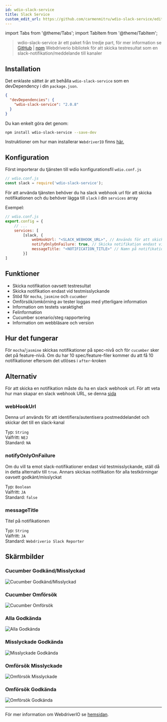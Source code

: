 ```yaml
---
id: wdio-slack-service
title: Slack Service
custom_edit_url: https://github.com/carmenmitru/wdio-slack-service/edit/master/README.md
---
```


import Tabs from '@theme/Tabs';
import TabItem from '@theme/TabItem';

> wdio-slack-service är ett paket från tredje part, för mer information se [GitHub](https://github.com/carmenmitru/wdio-slack-service) | [npm](https://www.npmjs.com/package/wdio-slack-service)
Webdriverio bibliotek för att skicka testresultat som en slack-notifikation/meddelande till kanaler

## Installation

Det enklaste sättet är att behålla `wdio-slack-service` som en devDependency i din `package.json`.

```json
{
  "devDependencies": {
    "wdio-slack-service": "2.0.8"
  }
}
```

Du kan enkelt göra det genom:

```bash
npm install wdio-slack-service --save-dev
```

Instruktioner om hur man installerar `WebdriverIO` finns [här.](https://webdriver.io/docs/gettingstarted.html)

## Konfiguration

Först importerar du tjänsten till wdio konfigurationsfil `wdio.conf.js`

```js
// wdio.conf.js
const slack = require('wdio-slack-service');
```

För att använda tjänsten behöver du ha slack webhook url för att skicka notifikationen och du behöver lägga till `slack` i din `services` array

Exempel:

```js
// wdio.conf.js
export.config = {
    // ...
    services: [
        [slack, {
            webHookUrl: "<SLACK_WEBHOOK_URL>", // Används för att skicka notifikation till en specifik kanal
            notifyOnlyOnFailure: true, // Skicka notifikation endast vid testmisslyckande
            messageTitle: "<NOTIFICATION_TITLE>" // Namn på notifikationen
        }]
]
```
## Funktioner

- Skicka notifikation oavsett testresultat
- Skicka notifikation endast vid testmisslyckande
- Stöd för `mocha`, `jasmine` och `cucumber`
- Omförsök/omkörning av tester loggas med ytterligare information
- Information om testets varaktighet
- Felinformation
- Cucumber scenario/steg rapportering
- Information om webbläsare och version

## Hur det fungerar
För `mocha`/`jasmine` skickas notifikationer på spec-nivå och för `cucumber` sker det på feature-nivå. Om du har 10 spec/feature-filer kommer du att få 10 notifikationer eftersom det utlöses i `after`-kroken

## Alternativ

För att skicka en notifikation måste du ha en slack webhook url. För att veta hur man skapar en slack webhook URL, se denna [sida](https://api.slack.com/messaging/webhooks)

### webHookUrl

Denna url används för att identifiera/autentisera postmeddelandet och skickar det till en slack-kanal

Typ: `String` <br/>
Valfritt: `NEJ` <br/>
Standard: `NA`

### notifyOnlyOnFailure

Om du vill ta emot slack-notifikationer endast vid testmisslyckande, ställ då in detta alternativ till `true`. Annars skickas notifikation för alla testkörningar oavsett godkänt/misslyckat

Typ: `Boolean` <br/>
Valfritt: `JA` <br/>
Standard: `false`

### messageTitle

Titel på notifikationen

Typ: `String` <br/>
Valfritt: `JA` <br/>
Standard: `Webdriverio Slack Reporter`

## Skärmbilder

### Cucumber Godkänd/Misslyckad

![Cucumber Godkänd/Misslyckad](https://github.com/carmenmitru/wdio-slack-service/blob/master//assets/Cucumber.PNG)

### Cucumber Omförsök

![Cucumber Omförsök](https://github.com/carmenmitru/wdio-slack-service/blob/master//assets/Cucumberretry.PNG)

### Alla Godkända

![Alla Godkända](https://github.com/carmenmitru/wdio-slack-service/blob/master//assets/allpass.PNG)

### Misslyckade Godkända

![Misslyckade Godkända](https://github.com/carmenmitru/wdio-slack-service/blob/master//assets/failpass.PNG)

### Omförsök Misslyckade

![Omförsök Misslyckade](https://github.com/carmenmitru/wdio-slack-service/blob/master//assets/retryfail.PNG)

### Omförsök Godkända

![Omförsök Godkända](https://github.com/carmenmitru/wdio-slack-service/blob/master//assets/retrypassed.PNG)

---

För mer information om WebdriverIO se [hemsidan](https://webdriver.io).